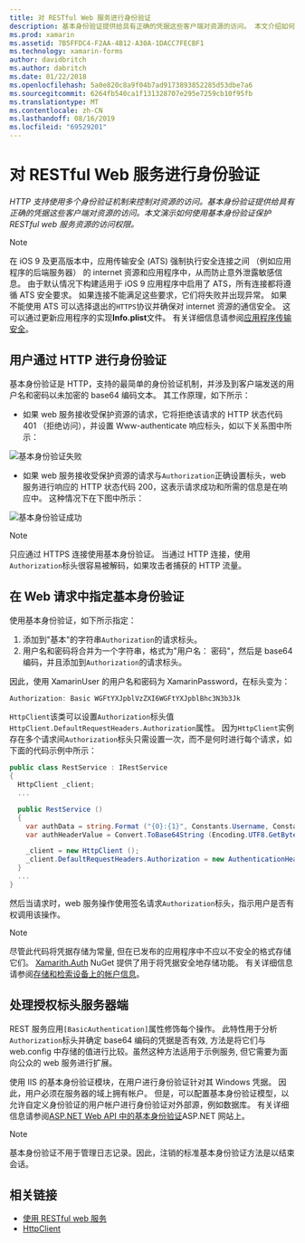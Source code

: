 ```yaml
---
title: 对 RESTful Web 服务进行身份验证
description: 基本身份验证提供给具有正确的凭据这些客户端对资源的访问。 本文介绍如何使用基本身份验证保护 RESTful web 服务资源的访问权限。
ms.prod: xamarin
ms.assetid: 7B5FFDC4-F2AA-4B12-A30A-1DACC7FECBF1
ms.technology: xamarin-forms
author: davidbritch
ms.author: dabritch
ms.date: 01/22/2018
ms.openlocfilehash: 5a0e820c8a9f04b7ad9173893852285d53dbe7a6
ms.sourcegitcommit: 6264fb540ca1f131328707e295e7259cb10f95fb
ms.translationtype: MT
ms.contentlocale: zh-CN
ms.lasthandoff: 08/16/2019
ms.locfileid: "69529201"
---
```

# <a name="authenticate-a-restful-web-service"></a>对 RESTful Web 服务进行身份验证

_HTTP 支持使用多个身份验证机制来控制对资源的访问。基本身份验证提供给具有正确的凭据这些客户端对资源的访问。本文演示如何使用基本身份验证保护 RESTful web 服务资源的访问权限。_

> [!NOTE]
> 在 iOS 9 及更高版本中，应用传输安全 (ATS) 强制执行安全连接之间 （例如应用程序的后端服务器） 的 internet 资源和应用程序中，从而防止意外泄露敏感信息。 由于默认情况下构建适用于 iOS 9 应用程序中启用了 ATS，所有连接都将遵循 ATS 安全要求。 如果连接不能满足这些要求，它们将失败并出现异常。
> 如果不能使用 ATS 可以选择退出的`HTTPS`协议并确保对 internet 资源的通信安全。 这可以通过更新应用程序的实现**Info.plist**文件。 有关详细信息请参阅[应用程序传输安全](~/ios/app-fundamentals/ats.md)。

## <a name="authenticating-users-over-http"></a>用户通过 HTTP 进行身份验证

基本身份验证是 HTTP，支持的最简单的身份验证机制，并涉及到客户端发送的用户名和密码以未加密的 base64 编码文本。 其工作原理，如下所示：

- 如果 web 服务接收受保护资源的请求，它将拒绝该请求的 HTTP 状态代码 401 （拒绝访问），并设置 Www-authenticate 响应标头，如以下关系图中所示：

![](rest-images/basic-authentication-fail.png "基本身份验证失败")

- 如果 web 服务接收受保护资源的请求与`Authorization`正确设置标头，web 服务进行响应的 HTTP 状态代码 200，这表示请求成功和所需的信息是在响应中。 这种情况下在下图中所示：

![](rest-images/basic-authentication-success.png "基本身份验证成功")

> [!NOTE]
> 只应通过 HTTPS 连接使用基本身份验证。 当通过 HTTP 连接，使用`Authorization`标头很容易被解码，如果攻击者捕获的 HTTP 流量。

## <a name="specifying-basic-authentication-in-a-web-request"></a>在 Web 请求中指定基本身份验证

使用基本身份验证，如下所示指定：

1. 添加到"基本"的字符串`Authorization`的请求标头。
1. 用户名和密码将合并为一个字符串，格式为"用户名： 密码"，然后是 base64 编码，并且添加到`Authorization`的请求标头。

因此，使用 XamarinUser 的用户名和密码为 XamarinPassword，在标头变为：

```csharp
Authorization: Basic WGFtYXJpblVzZXI6WGFtYXJpblBhc3N3b3Jk
```

`HttpClient`该类可以设置`Authorization`标头值`HttpClient.DefaultRequestHeaders.Authorization`属性。 因为`HttpClient`实例存在多个请求间`Authorization`标头只需设置一次，而不是何时进行每个请求，如下面的代码示例中所示：

```csharp
public class RestService : IRestService
{
  HttpClient _client;
  ...

  public RestService ()
  {
    var authData = string.Format ("{0}:{1}", Constants.Username, Constants.Password);
    var authHeaderValue = Convert.ToBase64String (Encoding.UTF8.GetBytes (authData));

    _client = new HttpClient ();
    _client.DefaultRequestHeaders.Authorization = new AuthenticationHeaderValue ("Basic", authHeaderValue);
  }
  ...
}
```

然后当请求时，web 服务操作使用签名请求`Authorization`标头，指示用户是否有权调用该操作。

> [!NOTE]
> 尽管此代码将凭据存储为常量, 但在已发布的应用程序中不应以不安全的格式存储它们。 [Xamarith.Auth](https://www.nuget.org/packages/Xamarin.Auth/) NuGet 提供了用于将凭据安全地存储功能。 有关详细信息请参阅[存储和检索设备上的帐户信息](~/xamarin-forms/data-cloud/authentication/oauth.md)。

## <a name="processing-the-authorization-header-server-side"></a>处理授权标头服务器端

REST 服务应用`[BasicAuthentication]`属性修饰每个操作。 此特性用于分析`Authorization`标头并确定 base64 编码的凭据是否有效, 方法是将它们与 web.config 中存储的值进行比较。虽然这种方法适用于示例服务, 但它需要为面向公众的 web 服务进行扩展。

使用 IIS 的基本身份验证模块，在用户进行身份验证针对其 Windows 凭据。 因此，用户必须在服务器的域上拥有帐户。 但是，可以配置基本身份验证模型，以允许自定义身份验证的用户帐户进行身份验证对外部源，例如数据库。 有关详细信息请参阅[ASP.NET Web API 中的基本身份验证](http://www.asp.net/web-api/overview/security/basic-authentication)ASP.NET 网站上。

> [!NOTE]
> 基本身份验证不用于管理日志记录。因此，注销的标准基本身份验证方法是以结束会话。

## <a name="related-links"></a>相关链接

- [使用 RESTful web 服务](~/xamarin-forms/data-cloud/web-services/rest.md)
- [HttpClient](https://msdn.microsoft.com/library/system.net.http.httpclient(v=vs.110).aspx)
